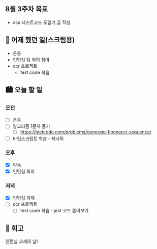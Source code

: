 ## 8월 3주차 목표

- ccs 테스트코드 도입기 글 작성

## 🌃 어제 했던 일(스크럼용)

- 운동
- 인턴십 팀 회의 참여
- ccr 프로젝트
  - test code 학습

## 🏙️ 오늘 할 일

### 오전

- [ ] 운동
- [ ] 알고리즘 1문제 풀기
  - [ ] https://leetcode.com/problems/generate-fibonacci-sequence/
- [ ] 타입스크립트 학습 - 제너릭

### 오후

- [x] 약속
- [x] 인턴십 회의

### 저녁

- [x] 인턴십 과제
- [ ] ccr 프로젝트
  - [ ] test code 학습 - jest 코드 뜯어보기

## 🌆 회고

인턴십 과제의 날!

